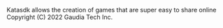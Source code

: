 

Katasdk allows the creation of games that are super easy to share online
Copyright (C) 2022 Gaudia Tech Inc.
